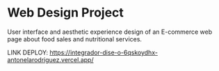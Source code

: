 # Web Design Project
User interface and aesthetic experience design of an E-commerce web page about food sales and nutritional services.

LINK DEPLOY: https://integrador-dise-o-6qskoydhx-antonelarodriguez.vercel.app/
